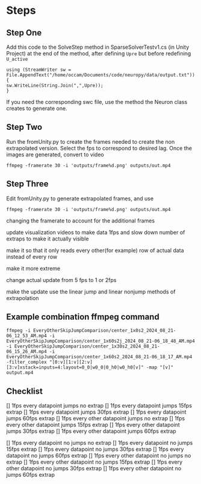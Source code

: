 # Steps
## Step One
Add this code to the SolveStep method in SparseSolverTestv1.cs (in Unity Project) at the end of the method, after defining `Upre` but before redefining `U_active`
```
using (StreamWriter sw = File.AppendText("/home/occam/Documents/code/neuropy/data/output.txt"))
{
sw.WriteLine(String.Join(",",Upre));
}
```
If you need the corresponding swc file, use the method the Neuron class creates to generate one.

## Step Two
Run the fromUnity.py to create the frames needed to create the non extrapolated version. 
Select the fps to correspond to desired lag.
Once the images are generated, convert to video
```
ffmpeg -framerate 30 -i 'outputs/frame%d.png' outputs/out.mp4
```

## Step Three
Edit fromUnity.py to generate extrapolated frames, and use 
```
ffmpeg -framerate 30 -i 'outputs/frame%d.png' outputs/out.mp4
```
changing the framerate to account for the additional frames


update visualization videos to make data 1fps and slow down number of extraps to make it actually visible

make it so that it only reads every other(for example) row of actual data instead of every row

make it more extreme

change actual update from 5 fps to 1 or 2fps 

make the update use the linear jump and linear nonjump methods of extrapolation

## Example combination ffmpeg command
```
ffmpeg -i EveryOtherSkipJumpComparison/center_1x0s2_2024_08_21-06_12_53_AM.mp4 -i EveryOtherSkipJumpComparison/center_1x60s2j_2024_08_21-06_18_48_AM.mp4 -i EveryOtherSkipJumpComparison/center_1x30s2_2024_08_21-06_15_26_AM.mp4 -i EveryOtherSkipJumpComparison/center_1x60s2_2024_08_21-06_18_17_AM.mp4 -filter_complex "[0:v][1:v][2:v][3:v]xstack=inputs=4:layout=0_0|w0_0|0_h0|w0_h0[v]" -map "[v]" output.mp4

```

## Checklist
[] 1fps every datapoint jumps no extrap
[] 1fps every datapoint jumps 15fps extrap
[] 1fps every datapoint jumps 30fps extrap
[] 1fps every datapoint jumps 60fps extrap
[] 1fps every other datapoint jumps no extrap
[] 1fps every other datapoint jumps 15fps extrap
[] 1fps every other datapoint jumps 30fps extrap
[] 1fps every other datapoint jumps 60fps extrap

[] 1fps every datapoint no jumps no extrap
[] 1fps every datapoint no jumps 15fps extrap
[] 1fps every datapoint no jumps 30fps extrap
[] 1fps every datapoint no jumps 60fps extrap
[] 1fps every other datapoint no jumps no extrap
[] 1fps every other datapoint no jumps 15fps extrap
[] 1fps every other datapoint no jumps 30fps extrap
[] 1fps every other datapoint no jumps 60fps extrap
